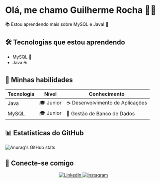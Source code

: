 # Olá, me chamo Guilherme Rocha 👨‍💻

📚 Estou aprendendo mais sobre MySQL e Java! 🚀

## 🛠️ Tecnologias que estou aprendendo

- MySQL 🐬
- Java ☕

## 🔧 Minhas habilidades

| Tecnologia | Nível       | Conhecimento |
|------------|-------------|--------------|
| Java       | 🎓 Junior | ☕ Desenvolvimento de Aplicações |
| MySQL      | 🎓 Junior | 🐬 Gestão de Banco de Dados |

## 📊 Estatísticas do GitHub

![Anurag's GitHub stats](https://github-readme-stats.vercel.app/api?username=GuiRocha11&show_icons=true&theme=radical)

## 🔗 Conecte-se comigo


<div align="center">
  <a href="https://www.linkedin.com/in/guirochadev?utm_source=share&utm_campaign=share_via&utm_content=profile&utm_medium=android_app
"_blank">
    <img src="https://img.shields.io/badge/LinkedIn-0077B5?style=for-the-badge&logo=linkedin&logoColor=white" alt="LinkedIn">
  </a>
  <a href="https://www.instagram.com/rochazgui/" target="_blank">
    <img src="https://img.shields.io/badge/Instagram-E4405F?style=for-the-badge&logo=instagram&logoColor=white" alt="Instagram">
  </a>
</div>

